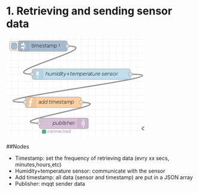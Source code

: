 # 1. Retrieving and sending sensor data

![retrieving data](img/retrieving_sending_sensor_data.png)

##Nodes
- Timestamp: set the frequency of retrieving data (evry xx secs, minutes,hours,etc)
- Humidity+temperature sensor: communicate with the sensor
- Add timestamp: all data (sensor and timestamp) are put in a JSON array
- Publisher: mqqt sender data